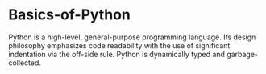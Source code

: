 # Basics-of-Python
Python is a high-level, general-purpose programming language. Its design philosophy emphasizes code readability with the use of significant indentation via the off-side rule. Python is dynamically typed and garbage-collected.
